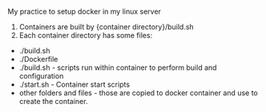 My practice to setup docker in my linux server
1) Containers are built by {container directory}/build.sh
2) Each container directory has some files:
  - ./build.sh
  - ./Dockerfile
  - ./build.sh - scripts run within container to perform build and configuration 
  - ./start.sh - Container start scripts
  - other folders and files - those are copied to docker container and use to create the container.
